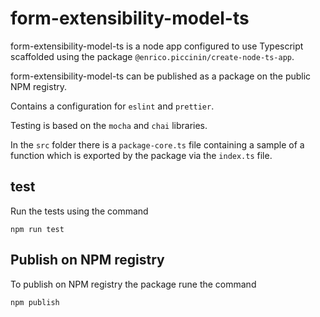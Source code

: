 # form-extensibility-model-ts

form-extensibility-model-ts is a node app configured to use Typescript scaffolded using the package `@enrico.piccinin/create-node-ts-app`.

form-extensibility-model-ts can be published as a package on the public NPM registry.

Contains a configuration for `eslint` and `prettier`.

Testing is based on the `mocha` and `chai` libraries.

In the `src` folder there is a `package-core.ts` file containing a sample of a function which is exported by the package via the `index.ts` file.

## test

Run the tests using the command

`npm run test`

## Publish on NPM registry

To publish on NPM registry the package rune the command

`npm publish`
